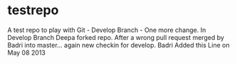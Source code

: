 testrepo
========

A test repo to play with Git - Develop Branch - One more change. In Develop Branch Deepa forked repo.
After a wrong pull request merged by Badri into master... again new checkin for develop.
Badri Added this Line on May 08 2013
